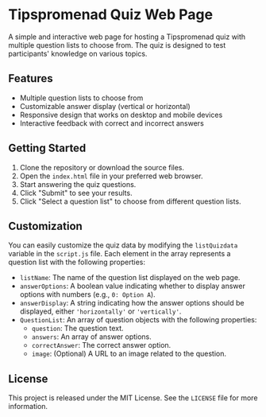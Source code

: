 # Tipspromenad Quiz Web Page

A simple and interactive web page for hosting a Tipspromenad quiz with multiple question lists to choose from. The quiz is designed to test participants' knowledge on various topics.

## Features

- Multiple question lists to choose from
- Customizable answer display (vertical or horizontal)
- Responsive design that works on desktop and mobile devices
- Interactive feedback with correct and incorrect answers

## Getting Started

1. Clone the repository or download the source files.
2. Open the `index.html` file in your preferred web browser.
3. Start answering the quiz questions.
4. Click "Submit" to see your results.
5. Click "Select a question list" to choose from different question lists.

## Customization

You can easily customize the quiz data by modifying the `listQuizdata` variable in the `script.js` file. Each element in the array represents a question list with the following properties:

- `listName`: The name of the question list displayed on the web page.
- `answerOptions`: A boolean value indicating whether to display answer options with numbers (e.g., `0: Option A`).
- `answerDisplay`: A string indicating how the answer options should be displayed, either `'horizontally'` or `'vertically'`.
- `QuestionList`: An array of question objects with the following properties:
  - `question`: The question text.
  - `answers`: An array of answer options.
  - `correctAnswer`: The correct answer option.
  - `image`: (Optional) A URL to an image related to the question.

## License

This project is released under the MIT License. See the `LICENSE` file for more information.

